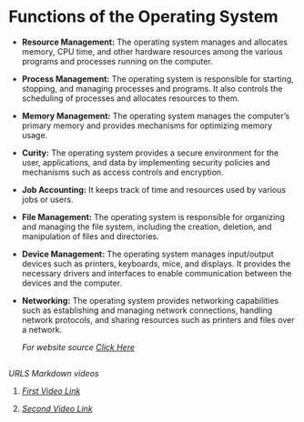 # Functions of the Operating System

- **Resource Management:** The operating system manages and allocates memory, CPU time, and other hardware resources among the various programs and processes running on the computer.

- **Process Management:** The operating system is responsible for starting, stopping, and managing processes and programs. It also controls the scheduling of processes and allocates resources to them.

- **Memory Management:** The operating system manages the computer’s primary memory and provides mechanisms for optimizing memory usage.

- **Curity:** The operating system provides a secure environment for the user, applications, and data by implementing security policies and mechanisms such as access controls and encryption.

- **Job Accounting:** It keeps track of time and resources used by various jobs or users.

- **File Management:** The operating system is responsible for organizing and managing the file system, including the creation, deletion, and manipulation of files and directories.

- **Device Management:** The operating system manages input/output devices such as printers, keyboards, mice, and displays. It provides the necessary drivers and interfaces to enable communication between the devices and the computer.

- **Networking:** The operating system provides networking capabilities such as establishing and managing network connections, handling network protocols, and sharing resources such as printers and files over a network.

   *For website source [Click Here](https://www.geeksforgeeks.org/what-is-an-operating-system/)*
  
##

  *URLS Markdown videos*
  1. *[First Video Link](https://www.youtube.com/watch?v=HUBNt18RFbo)*
  
  1. *[Second Video Link](https://www.youtube.com/watch?v=eJojC3lSkwg)*
 


